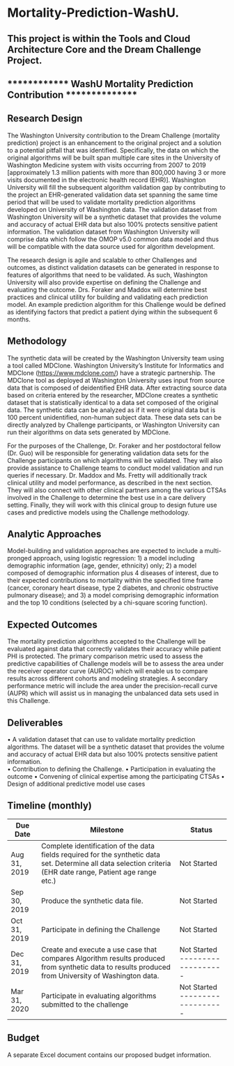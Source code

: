 # Mortality-Prediction-WashU.

## This project is within the Tools and Cloud Architecture Core and the Dream Challenge Project.  
 


##                           ************ WashU Mortality Prediction Contribution **************

## Research Design

The Washington University contribution to the Dream Challenge (mortality prediction) project is an enhancement to the original project and a solution to a potential pitfall that was identified. Specifically, the data on which the original algorithms will be built span multiple care sites in the University of Washington Medicine system with visits occurring from 2007 to 2019 [approximately 1.3 million patients with more than 800,000 having 3 or more visits documented in the electronic health record (EHR)]. Washington University will fill the subsequent algorithm validation gap by contributing to the project an EHR-generated validation data set spanning the same time period that will be used to validate mortality prediction algorithms developed on University of Washington data.  The validation dataset from Washington University will be a synthetic dataset that provides the volume and accuracy of actual EHR data but also 100% protects sensitive patient information.  The validation dataset from Washington University will comprise data which follow the OMOP v5.0 common data model and thus will be compatible with the data source used for algorithm development. 

The research design is agile and scalable to other Challenges and outcomes, as distinct validation datasets can be generated in response to features of algorithms that need to be validated. As such, Washington University will also provide expertise on defining the Challenge and evaluating the outcome. Drs. Foraker and Maddox will determine best practices and clinical utility for building and validating each prediction model. An example prediction algorithm for this Challenge would be defined as identifying factors that predict a patient dying within the subsequent 6 months.

## Methodology

The synthetic data will be created by the Washington University team using a tool called MDClone. Washington University’s Institute for Informatics and MDClone (https://www.mdclone.com/) have a strategic partnership. The MDClone tool as deployed at Washington University uses input from source data that is composed of deidentified EHR data.  After extracting source data based on criteria entered by the researcher, MDClone creates a synthetic dataset that is statistically identical to a data set composed of the original data. The synthetic data can be analyzed as if it were original data but is 100 percent unidentified, non-human subject data.  These data sets can be directly analyzed by Challenge participants, or Washington University can run their algorithms on data sets generated by MDClone.

For the purposes of the Challenge, Dr. Foraker and her postdoctoral fellow (Dr. Guo) will be responsible for generating validation data sets for the Challenge participants on which algorithms will be validated. They will also provide assistance to Challenge teams to conduct model validation and run queries if necessary. Dr. Maddox and Ms. Fretty will additionally track clinical utility and model performance, as described in the next section.  They will also connect with other clinical partners among the various CTSAs involved in the Challenge to determine the best use in a care delivery setting.  Finally, they will work with this clinical group to design future use cases and predictive models using the Challenge methodology.

## Analytic Approaches  

Model-building and validation approaches are expected to include a multi-pronged approach, using logistic regression: 1) a model including demographic information (age, gender, ethnicity) only; 2) a model composed of demographic information plus 4 diseases of interest, due to their expected contributions to mortality within the specified time frame (cancer, coronary heart disease, type 2 diabetes, and chronic obstructive pulmonary disease); and 3) a model comprising demographic information and the top 10 conditions (selected by a chi-square scoring function).

## Expected Outcomes

The mortality prediction algorithms accepted to the Challenge will be evaluated against data that correctly validates their accuracy while patient PHI is protected. The primary comparison metric used to assess the predictive capabilities of Challenge models will be to assess the area under the receiver operator curve (AUROC) which will enable us to compare results across different cohorts and modeling strategies. A secondary performance metric will include the area under the precision-recall curve (AUPR) which will assist us in managing the unbalanced data sets used in this Challenge.
 
## Deliverables

•	A validation dataset that can use to validate mortality prediction algorithms.  The dataset will be a synthetic dataset that provides the volume and accuracy of actual EHR data but also 100% protects sensitive patient information.   
•	Contribution to defining the Challenge. 
•	Participation in evaluating the outcome
•	Convening of clinical expertise among the participating CTSAs
•	Design of additional predictive model use cases

## Timeline (monthly)

|Due Date      |Milestone                                                                      |Status                          |
|--------------|-------------------------------------------------------------------------------|--------------------------------|
|Aug 31, 2019|Complete identification of the data fields required for the synthetic data set. Determine all data selection criteria (EHR date range, Patient age range etc.)|	Not Started                    |
|Sep 30, 2019|Produce the synthetic data file.                                               |	Not Started |
|Oct 31, 2019|Participate in defining the Challenge                                          |Not Started        	| 
|Dec 31, 2019|Create and execute a use case that compares Algorithm results produced from synthetic data to results produced from University of Washington data.        |Not Started	-------------------|
|Mar 31, 2020|Participate in evaluating algorithms submitted to the challenge                |Not Started	-------------------|



## Budget
A separate Excel document contains our proposed budget information.
